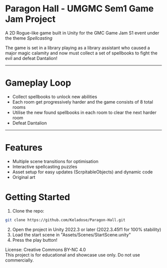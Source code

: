 # Paragon Hall - UMGMC Sem1 Game Jam Project

A 2D Rogue-like game built in Unity for the GMC Game Jam S1 event under the theme *Spellcasting*

The game is set in a library playing as a library assistant who caused a major magic calamity and now must collect a set of spellbooks to fight the evil and defeat Dantalion!

---

# Gameplay Loop

- Collect spellbooks to unlock new abilities 
- Each room get progressively harder and the game consists of 8 total rooms
- Utilise the new found spellbooks in each room to clear the next harder room
- Defeat Dantalion

---

# Features

- Multiple scene transitions for optimisation
- Interactive spellcasting puzzles
- Asset setup for easy updates (ScrpitableObjects) and dynamic code
- Original art

# Getting Started

1. Clone the repo: 
  ```bash
  git clone https://github.com/Keladose/Paragon-Hall.git
  ```
2. Open the project in Unity 2022.3 or later (2022.3.45f1 for 100% stability)
3. Load the start scene in "Assets/Scenes/StartScene.unity"
4. Press the play button!

License: Creative Commons BY-NC 4.0  
This project is for educational and showcase use only. Do not use commercially.
